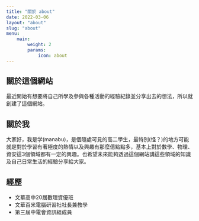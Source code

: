 ```yaml
---
title: "關於 about"
date: 2022-03-06
layout: "about"
slug: "about"
menu:
    main:
        weight: 2
        params: 
            icon: about
---
```

## 關於這個網站
最近開始有想要將自己所學及參與各種活動的經驗紀錄並分享出去的想法，所以就創建了這個網站。
## 關於我
大家好，我是学(manabu)，是個隨處可見的高二學生，最特別(怪？)的地方可能就是對於學習有著極度的熱情以及興趣有那麼億點點多，基本上對於數學、物理、資安這3個領域都有一定的興趣。也希望未來能夠透過這個網站講這些領域的知識及自己日常生活的經驗分享給大家。
## 經歷
* 文華高中20屆數理資優班
* 文華百米電腦研習社社長兼教學
* 第三屆中電會資訊組成員
